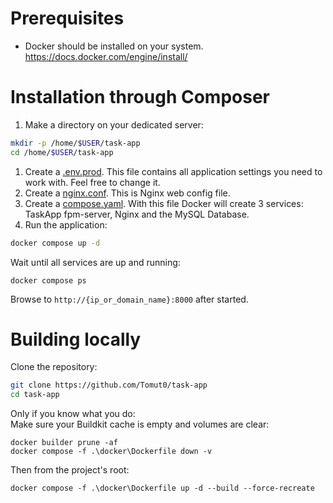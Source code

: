 # Prerequisites

* Docker should be installed on your system.
  https://docs.docker.com/engine/install/

# Installation through Composer

1. Make a directory on your dedicated server:

```bash
mkdir -p /home/$USER/task-app
cd /home/$USER/task-app
```

1. Create a [.env.prod](.env.prod). This file
   contains all application settings you need to work with. Feel free to change it.
2. Create a [nginx.conf](nginx.conf). This is Nginx
   web config file.
3. Create a [compose.yaml](compose.yaml). With this
   file Docker will create 3 services: TaskApp fpm-server, Nginx and the MySQL Database.
4. Run the application:

```bash
docker compose up -d
```

Wait until all services are up and running:
```
docker compose ps
```

Browse to `http://{ip_or_domain_name}:8000` after started.

# Building locally
Clone the repository:
```bash
git clone https://github.com/Tomut0/task-app
cd task-app
```
Only if you know what you do: \
Make sure your Buildkit cache is empty and volumes are clear: 
```shell
docker builder prune -af
docker compose -f .\docker\Dockerfile down -v
```
Then from the project's root:
```shell
docker compose -f .\docker\Dockerfile up -d --build --force-recreate
```
